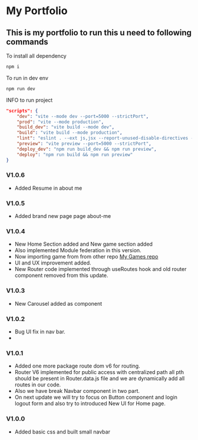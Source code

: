 # My Portfolio

## This is my portfolio to run this u need to following commands

To install all dependency
```powershell
npm i
```

To run in dev env
```powershell
npm run dev
``````

INFO to run project
```json
"scripts": {
    "dev": "vite --mode dev --port=5000 --strictPort",
    "prod": "vite --mode production",
    "build_dev": "vite build --mode dev",
    "build": "vite build --mode production",
    "lint": "eslint . --ext js,jsx --report-unused-disable-directives --max-warnings 0",
    "preview": "vite preview --port=5000 --strictPort",
    "deploy_dev": "npm run build_dev && npm run preview",
    "deploy": "npm run build && npm run preview"
}
```
### V1.0.6
* Added Resume in about me
### V1.0.5
* Added brand new page page about-me

### V1.0.4
* New Home Section added and New game section added
* Also implemented Module federation in this version.
* Now importing game from from other repo [My Games repo](https://github.com/mabhisheksingh/MyGames_F)
* UI and UX improvement added.
* New Router code implemented through useRoutes hook and old router component removed from this update.

### V1.0.3
* New Carousel added as component
### V1.0.2
* Bug UI fix in nav bar.
*  
### V1.0.1
* Added one more package route dom v6 for routing.
* Router V6 implemented for public access with centralized path all pth should be present in Router.data.js file and we are dynamically add all routes in our code.
* Also we have break Navbar component in two part.
* On next update we will try to focus on Button component and login logout form and also try to introduced New UI for Home page.

### V1.0.0
* Added basic css and built small navbar